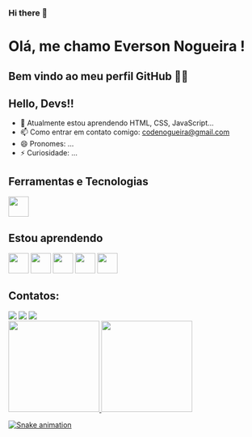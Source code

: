 ### Hi there 👋

<!--
**eversonnogueira/eversonnogueira** is a ✨ _special_ ✨ repository because its `README.md` (this file) appears on your GitHub profile.
-->
# Olá, me chamo Everson Nogueira ! 
## Bem vindo ao meu perfil GitHub 👋👋
## Hello, Devs!!

- 📔 Atualmente estou aprendendo HTML, CSS, JavaScript...
- 📫 Como entrar em contato comigo: codenogueira@gmail.com
- 😄 Pronomes: ...
- ⚡ Curiosidade: ...


## Ferramentas e Tecnologias

<img src="https://cdn.jsdelivr.net/gh/devicons/devicon/icons/git/git-original.svg" width="40" height="40"/> 


## Estou aprendendo

<img src="https://cdn.jsdelivr.net/gh/devicons/devicon/icons/linux/linux-original.svg" width="40" height="40"/> <img src="https://cdn.jsdelivr.net/gh/devicons/devicon/icons/ubuntu/ubuntu-plain.svg" width="40" height="40"/> <img src="https://cdn.jsdelivr.net/gh/devicons/devicon/icons/html5/html5-original.svg" width="40" height="40" /> <img src="https://cdn.jsdelivr.net/gh/devicons/devicon/icons/css3/css3-original.svg" width="40" height="40" />  <img src="https://cdn.jsdelivr.net/gh/devicons/devicon/icons/javascript/javascript-original.svg" width="40" height="40" />

## Contatos:

<div>
<a href="https://instagram.com/everson_nogueira" target="_blank"><img src="https://img.shields.io/badge/-Instagram-%23E4405F?style=for-the-badge&logo=instagram&logoColor=white" target="_blank"></a>
<a href = "mailto:codenogueira@gmail.com"><img src="https://img.shields.io/badge/Gmail-D14836?style=for-the-badge&logo=gmail&logoColor=white" target="_blank"></a>
<a href="https://www.linkedin.com/in/everson-nogueira" target="_blank"><img src="https://img.shields.io/badge/-LinkedIn-%230077B5?style=for-the-badge&logo=linkedin&logoColor=white" target="_blank"></a>   
</div>

<div>
<a href="https://github.com/seu-usuário-aqui">
<img height="180em" src="https://github-readme-stats.vercel.app/api/top-langs/?username=eversonnogueira&layout=compact&langs_count=7&theme=dracula"/>
<img height="180em" src="https://github-readme-stats.vercel.app/api?username=eversonnogueira&show_icons=true&theme=dracula&include_all_commits=true&count_private=true"/>
</div>

![Snake animation](https://github.com/eversonnogueira/eversonnogueira/blob/output/github-contribution-grid-snake.svg)

